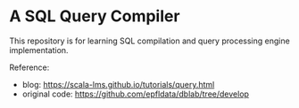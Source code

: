 # A SQL Query Compiler

This repository is for learning SQL compilation and query processing engine implementation.

Reference: 
- blog: https://scala-lms.github.io/tutorials/query.html
- original code: https://github.com/epfldata/dblab/tree/develop
